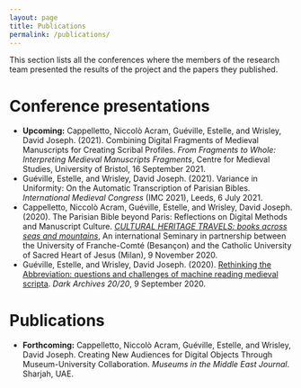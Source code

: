 ```yaml
---
layout: page
title: Publications
permalink: /publications/
---
```


This section lists all the conferences where the members of the research team presented the results of the project and the papers they published.



# Conference presentations

- **Upcoming:** Cappelletto, Niccolò Acram, Guéville, Estelle, and Wrisley, David Joseph. (2021). Combining Digital Fragments of Medieval Manuscripts for Creating Scribal Profiles. *From Fragments to Whole: Interpreting Medieval Manuscripts Fragments*, Centre for Medieval Studies, University of Bristol, 16 September 2021.
- Guéville, Estelle, and Wrisley, David Joseph. (2021). Variance in Uniformity: On the Automatic Transcription of Parisian Bibles. *International Medieval Congress* (IMC 2021), Leeds, 6 July 2021.
- Cappelletto, Niccolò Acram, Guéville, Estelle, and Wrisley, David Joseph. (2020). The Parisian Bible beyond Paris: Reflections on Digital Methods and Manuscript Culture. [*CULTURAL HERITAGE TRAVELS: books across seas and mountains*](https://ista.univ-fcomte.fr/actu/ista/humanites-numériques/1246-séminaire-international), An international Seminary in partnership between the University of Franche-Comté (Besançon) and the Catholic University of Sacred Heart of Jesus (Milan), 9 November 2020.
- Guéville, Estelle, and Wrisley, David Joseph. (2020). [Rethinking the Abbreviation: questions and challenges of machine reading medieval scripta](https://www.youtube.com/watch?v=p38lvPRRNmA). *Dark Archives 20/20*, 9 September 2020.





# Publications

- **Forthcoming:** Cappelletto, Niccolò Acram, Guéville, Estelle, and Wrisley, David Joseph. Creating New Audiences for Digital Objects Through Museum-University Collaboration. *Museums in the Middle East Journal*. Sharjah, UAE.

